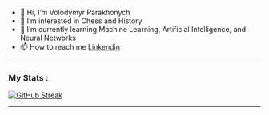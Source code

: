 - 👋 Hi, I’m Volodymyr Parakhonych
- 👀 I’m interested in Chess and History
- 🌱 I’m currently learning Machine Learning, Artificial Intelligence, and Neural Networks
- 📫 How to reach me [Linkendin](https://www.linkedin.com/in/parakhonych/)

---

### My Stats :

[![GitHub Streak](http://github-readme-streak-stats.herokuapp.com?user=vparakhonych&theme=dark&hide_border=true)](https://git.io/streak-stats)

---
